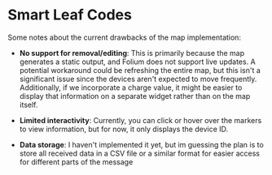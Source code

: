 # Smart Leaf Codes

Some notes about the current drawbacks of the map implementation:

- **No support for removal/editing**: This is primarily because the map generates a static output, and Folium does not support live updates. A potential workaround could be refreshing the entire map, but this isn't a significant issue since the devices aren't expected to move frequently. Additionally, if we incorporate a charge value, it might be easier to display that information on a separate widget rather than on the map itself.

- **Limited interactivity**: Currently, you can click or hover over the markers to view information, but for now, it only displays the device ID.

- **Data storage**: I haven't implemented it yet, but im guessing the plan is to store all received data in a CSV file or a similar format for easier access for different parts of the message 